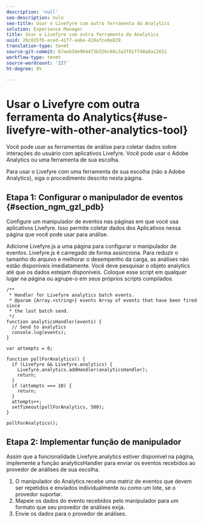 ```yaml
---
description: 'null'
seo-description: nulo
seo-title: Usar o Livefyre com outra ferramenta do Analytics
solution: Experience Manager
title: Usar o Livefyre com outra ferramenta do Analytics
uuid: 26c835f6-aced-41f7-aabe-418afce8a829
translation-type: tm+mt
source-git-commit: 67aeb3de964473b326c88c3a3f81ff48a6a12652
workflow-type: tm+mt
source-wordcount: '227'
ht-degree: 0%

---
```



# Usar o Livefyre com outra ferramenta do Analytics{#use-livefyre-with-other-analytics-tool}

Você pode usar as ferramentas de análise para coletar dados sobre interações do usuário com aplicativos Livefyre. Você pode usar o Adobe Analytics ou uma ferramenta de sua escolha.

Para usar o Livefyre com uma ferramenta de sua escolha (não a Adobe Analytics), siga o procedimento descrito nesta página.

## Etapa 1: Configurar o manipulador de eventos {#section_ngm_gzl_pdb}

Configure um manipulador de eventos nas páginas em que você usa aplicativos Livefyre. Isso permite coletar dados dos Aplicativos nessa página que você pode usar para análise.

Adicione Livefyre.js a uma página para configurar o manipulador de eventos. Livefyre.js é carregado de forma assíncrona. Para reduzir o tamanho do arquivo e melhorar o desempenho da carga, as análises não estão disponíveis imediatamente. Você deve pesquisar o objeto analytics até que os dados estejam disponíveis. Coloque esse script em qualquer lugar na página ou agrupe-o em seus próprios scripts compilados.

```
/** 
 * Handler for Livefyre analytics batch events. 
 * @param {Array.<string>} events Array of events that have been fired since 
 * the last batch send. 
 */ 
function analyticsHandler(events) { 
  // Send to analytics 
  console.log(events); 
} 
 
var attempts = 0; 
 
function pollForAnalytics() { 
  if (Livefyre && Livefyre.analytics) { 
    Livefyre.analytics.addHandler(analyticsHandler); 
    return; 
  } 
  if (attempts === 10) { 
    return; 
  } 
  attempts++; 
  setTimeout(pollForAnalytics, 500); 
} 
 
pollForAnalytics(); 
```

## Etapa 2: Implementar função de manipulador

Assim que a funcionalidade Livefyre.analytics estiver disponível na página, implemente a função analyticsHandler para enviar os eventos recebidos ao provedor de análises de sua escolha.

1. O manipulador do Analytics recebe uma matriz de eventos que devem ser repetidos e enviados individualmente ou como um lote, se o provedor suportar.
1. Mapeie os dados do evento recebidos pelo manipulador para um formato que seu provedor de análises exija.
1. Envie os dados para o provedor de análises.

